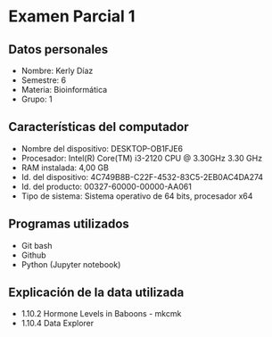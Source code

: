 # Examen Parcial 1

## Datos personales
  - Nombre: Kerly Díaz 
  - Semestre: 6 
  - Materia: Bioinformática 
  - Grupo: 1
     
## Características del computador
  - Nombre del dispositivo: DESKTOP-OB1FJE6
  - Procesador: Intel(R) Core(TM) i3-2120 CPU @ 3.30GHz 3.30 GHz 
  - RAM instalada: 4,00 GB
  - Id. del dispositivo:	4C749B8B-C22F-4532-83C5-2EB0AC4DA274
  - Id. del producto:	00327-60000-00000-AA061
  - Tipo de sistema:	Sistema operativo de 64 bits, procesador x64

## Programas utilizados
  - Git bash
  - Github
  - Python (Jupyter notebook)

## Explicación de la data utilizada
  -  1.10.2 Hormone Levels in Baboons
    - mkcmk
  -  1.10.4 Data Explorer
